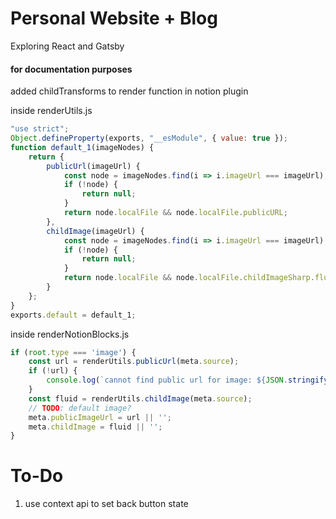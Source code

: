 # Personal Website + Blog

Exploring React and Gatsby



#### for documentation purposes

added childTransforms to render function in notion plugin

inside renderUtils.js

```javascript
"use strict";
Object.defineProperty(exports, "__esModule", { value: true });
function default_1(imageNodes) {
    return {
        publicUrl(imageUrl) {
            const node = imageNodes.find(i => i.imageUrl === imageUrl);
            if (!node) {
                return null;
            }
            return node.localFile && node.localFile.publicURL;
        },
        childImage(imageUrl) {
            const node = imageNodes.find(i => i.imageUrl === imageUrl);
            if (!node) {
                return null;
            }
            return node.localFile && node.localFile.childImageSharp.fluid;
        }
    };
}
exports.default = default_1;
```

inside renderNotionBlocks.js

```javascript
if (root.type === 'image') {
    const url = renderUtils.publicUrl(meta.source);
    if (!url) {
        console.log(`cannot find public url for image: ${JSON.stringify(meta)}`);
    }
    const fluid = renderUtils.childImage(meta.source);
    // TODO: default image?
    meta.publicImageUrl = url || '';
    meta.childImage = fluid || '';
}
```


# To-Do

1. use context api to set back button state